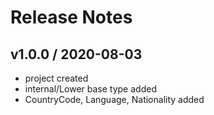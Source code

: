 # Release Notes

## v1.0.0 / 2020-08-03
- project created
- internal/Lower base type added
- CountryCode, Language, Nationality added
